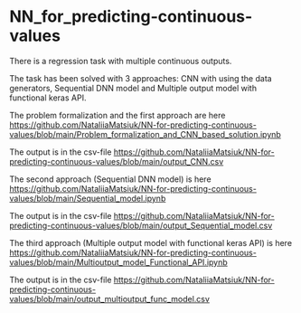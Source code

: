 # NN_for_predicting-continuous-values

There is a regression task with multiple continuous outputs.

The task has been solved with 3 approaches: CNN with using the data generators, 
                                            Sequential DNN model and 
                                            Multiple output model with functional keras API.

The problem formalization and the first approach are here https://github.com/NataliiaMatsiuk/NN-for-predicting-continuous-values/blob/main/Problem_formalization_and_CNN_based_solution.ipynb

The output is in the csv-file https://github.com/NataliiaMatsiuk/NN-for-predicting-continuous-values/blob/main/output_CNN.csv

The second approach (Sequential DNN model) is here https://github.com/NataliiaMatsiuk/NN-for-predicting-continuous-values/blob/main/Sequential_model.ipynb

The output is in the csv-file https://github.com/NataliiaMatsiuk/NN-for-predicting-continuous-values/blob/main/output_Sequential_model.csv

The third approach (Multiple output model with functional keras API)  is here https://github.com/NataliiaMatsiuk/NN-for-predicting-continuous-values/blob/main/Multioutput_model_Functional_API.ipynb

The output is in the csv-file https://github.com/NataliiaMatsiuk/NN-for-predicting-continuous-values/blob/main/output_multioutput_func_model.csv


